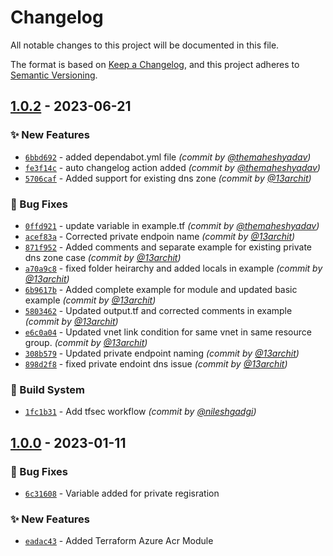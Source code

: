 # Changelog
All notable changes to this project will be documented in this file.

The format is based on [Keep a Changelog](https://keepachangelog.com/en/1.0.0/),
and this project adheres to [Semantic Versioning](https://semver.org/spec/v2.0.0.html).

## [1.0.2] - 2023-06-21
### :sparkles: New Features
- [`6bbd692`](https://github.com/clouddrove/terraform-azure-acr/commit/6bbd692905c9a8fcffde89fd4740866336bf06b9) - added dependabot.yml file *(commit by [@themaheshyadav](https://github.com/themaheshyadav))*
- [`fe3f14c`](https://github.com/clouddrove/terraform-azure-acr/commit/fe3f14cc36c0bd64fd8daf8d9ba3cdbb66c04109) - auto changelog action added *(commit by [@themaheshyadav](https://github.com/themaheshyadav))*
- [`5706caf`](https://github.com/clouddrove/terraform-azure-acr/commit/5706cafb9e30928f493786f03901a52b0ececfa7) - Added support for existing dns zone *(commit by [@13archit](https://github.com/13archit))*

### :bug: Bug Fixes
- [`0ffd921`](https://github.com/clouddrove/terraform-azure-acr/commit/0ffd9217870b77e4a685b36a8bc47262947ec8f9) - update variable in example.tf *(commit by [@themaheshyadav](https://github.com/themaheshyadav))*
- [`acef83a`](https://github.com/clouddrove/terraform-azure-acr/commit/acef83afb429ff8887efc62a2455d03969bc9b10) - Corrected private endpoin name *(commit by [@13archit](https://github.com/13archit))*
- [`871f952`](https://github.com/clouddrove/terraform-azure-acr/commit/871f952093bd3f004f65f502c86739106d798d45) - Added comments and separate example for existing private dns zone case *(commit by [@13archit](https://github.com/13archit))*
- [`a70a9c8`](https://github.com/clouddrove/terraform-azure-acr/commit/a70a9c897803fe644e9dd469831914aa8db778e0) - fixed folder heirarchy and added locals in example *(commit by [@13archit](https://github.com/13archit))*
- [`6b9617b`](https://github.com/clouddrove/terraform-azure-acr/commit/6b9617bd33638ee23942f72b9ae6c7a6f5a053e4) - Added complete example for module and updated basic example *(commit by [@13archit](https://github.com/13archit))*
- [`5803462`](https://github.com/clouddrove/terraform-azure-acr/commit/5803462e15d06f65a07384e0194f7fbcb5b8ff34) - Updated output.tf and corrected comments in example *(commit by [@13archit](https://github.com/13archit))*
- [`e6c0a04`](https://github.com/clouddrove/terraform-azure-acr/commit/e6c0a045e6c695ea3d7b950b4d64e19e6599958c) - Updated vnet link condition for same vnet in same resource group. *(commit by [@13archit](https://github.com/13archit))*
- [`308b579`](https://github.com/clouddrove/terraform-azure-acr/commit/308b5792282dc2567254522bd24059b513ea9764) - Updated private endpoint naming *(commit by [@13archit](https://github.com/13archit))*
- [`898d2f8`](https://github.com/clouddrove/terraform-azure-acr/commit/898d2f866e91db9a97ed9f7f33b616345883b106) - fixed private endoint dns issue *(commit by [@13archit](https://github.com/13archit))*

### :construction_worker: Build System
- [`1fc1b31`](https://github.com/clouddrove/terraform-azure-acr/commit/1fc1b31e6353e4830aad90220682e848c6d948e0) - Add tfsec workflow *(commit by [@nileshgadgi](https://github.com/nileshgadgi))*


## [1.0.0] - 2023-01-11
### :bug: Bug Fixes
- [`6c31608`](https://github.com/clouddrove/terraform-azure-acr/commit/6c316089e117085646f5c701353f05066517460b) - Variable added for private regisration

### :sparkles: New Features
- [`eadac43`](https://github.com/clouddrove/terraform-azure-acr/commit/eadac43664f7175c833e68fcd4e9e62a7299d19d) - Added Terraform Azure Acr Module


[1.0.0]: https://github.com/clouddrove/terraform-azure-acr/compare/1.0.0...master

[1.0.2]: https://github.com/clouddrove/terraform-azure-acr/compare/1.0.1...1.0.2